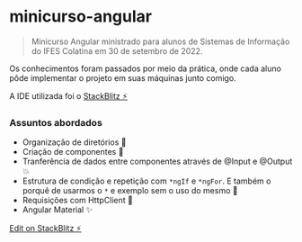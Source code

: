 # minicurso-angular

> Minicurso Angular ministrado para alunos de Sistemas de Informação do IFES Colatina em 30 de setembro de 2022.

Os conhecimentos foram passados por meio da prática, onde cada aluno pôde implementar o projeto em suas máquinas junto comigo.

A IDE utilizada foi o [StackBlitz ⚡️](https://stackblitz.com)

### Assuntos abordados

- Organização de diretórios 📁
- Criação de componentes 🧱
- Tranferência de dados entre componentes através de @Input e @Output 💥
- Estrutura de condição e repetição com `*ngIf` e `*ngFor`. E também o porquê de usarmos o `*` e exemplo sem o uso do mesmo 💫
- Requisições com HttpClient 🔌
- Angular Material ✨

[Edit on StackBlitz ⚡️](https://stackblitz.com/edit/angular-ivy-sfmy1n)
